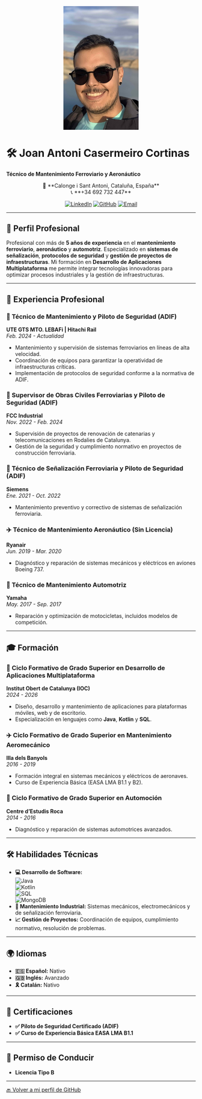 <div align="center">
  <img src="https://github.com/tonicasermeiro/Pictures/blob/30f4002819d959e5758da11186aa5267112f7f0a/IMG_1324_Nero%20AI_Compress_High.jpeg?raw=true" alt="Foto Profesional" width="200px">
</div>

# 🛠️ **Joan Antoni Casermeiro Cortinas**  
**Técnico de Mantenimiento Ferroviario y Aeronáutico**  

<div align="center">
📍 **Calonge i Sant Antoni, Cataluña, España**  
</div>
<div align="center">
📞 **+34 692 732 447**
</div>

<div align="center">
  
[![LinkedIn](https://img.shields.io/badge/LinkedIn-0077B5?style=for-the-badge&logo=linkedin&logoColor=white)](https://www.linkedin.com/in/tonicasermeiro)
[![GitHub](https://img.shields.io/badge/GitHub-100000?style=for-the-badge&logo=github&logoColor=white)](https://github.com/tonicasermeiro)
[![Email](https://img.shields.io/badge/Apple_Mail-0078D4?style=for-the-badge&logo=apple&logoColor=white)](mailto:toni.casermeiro@icloud.com)

</div>

---

## **💼 Perfil Profesional**  
Profesional con más de **5 años de experiencia** en el **mantenimiento ferroviario**, **aeronáutico** y **automotriz**. Especializado en **sistemas de señalización**, **protocolos de seguridad** y **gestión de proyectos de infraestructuras**. Mi formación en **Desarrollo de Aplicaciones Multiplataforma** me permite integrar tecnologías innovadoras para optimizar procesos industriales y la gestión de infraestructuras.

---

## **💼 Experiencia Profesional**  

### **🚆 Técnico de Mantenimiento y Piloto de Seguridad (ADIF)**  
**UTE GTS MTO. LEBAFi | Hitachi Rail**  
_Feb. 2024 - Actualidad_  
- Mantenimiento y supervisión de sistemas ferroviarios en líneas de alta velocidad.  
- Coordinación de equipos para garantizar la operatividad de infraestructuras críticas.  
- Implementación de protocolos de seguridad conforme a la normativa de ADIF.  

### **🚂 Supervisor de Obras Civiles Ferroviarias y Piloto de Seguridad (ADIF)**  
**FCC Industrial**  
_Nov. 2022 - Feb. 2024_  
- Supervisión de proyectos de renovación de catenarias y telecomunicaciones en Rodalies de Catalunya.  
- Gestión de la seguridad y cumplimiento normativo en proyectos de construcción ferroviaria.  

### **🚉 Técnico de Señalización Ferroviaria y Piloto de Seguridad (ADIF)**  
**Siemens**  
_Ene. 2021 - Oct. 2022_  
- Mantenimiento preventivo y correctivo de sistemas de señalización ferroviaria.  

### **✈️ Técnico de Mantenimiento Aeronáutico (Sin Licencia)**  
**Ryanair**  
_Jun. 2019 - Mar. 2020_  
- Diagnóstico y reparación de sistemas mecánicos y eléctricos en aviones Boeing 737.  

### **🚗 Técnico de Mantenimiento Automotriz**  
**Yamaha**  
_May. 2017 - Sep. 2017_  
- Reparación y optimización de motocicletas, incluidos modelos de competición.  

---

## **🎓 Formación**  

### **📱 Ciclo Formativo de Grado Superior en Desarrollo de Aplicaciones Multiplataforma**  
**Institut Obert de Catalunya (IOC)**  
_2024 - 2026_  
- Diseño, desarrollo y mantenimiento de aplicaciones para plataformas móviles, web y de escritorio.  
- Especialización en lenguajes como **Java**, **Kotlin** y **SQL**.  

### **✈️ Ciclo Formativo de Grado Superior en Mantenimiento Aeromecánico**  
**Illa dels Banyols**  
_2016 - 2019_  
- Formación integral en sistemas mecánicos y eléctricos de aeronaves.  
- Curso de Experiencia Básica (EASA LMA B1.1 y B2).  

### **🚗 Ciclo Formativo de Grado Superior en Automoción**  
**Centre d’Estudis Roca**  
_2014 - 2016_  
- Diagnóstico y reparación de sistemas automotrices avanzados.  

---

## **🛠️ Habilidades Técnicas**  
- **💻 Desarrollo de Software:**  
  ![Java](https://img.shields.io/badge/Java-007396?style=flat&logo=java&logoColor=white)  
  ![Kotlin](https://img.shields.io/badge/Kotlin-7F52FF?style=flat&logo=kotlin&logoColor=white)  
  ![SQL](https://img.shields.io/badge/SQL-4479A1?style=flat&logo=mysql&logoColor=white)  
  ![MongoDB](https://img.shields.io/badge/MongoDB-47A248?style=flat&logo=mongodb&logoColor=white)  
- **🔧 Mantenimiento Industrial:** Sistemas mecánicos, electromecánicos y de señalización ferroviaria.  
- **📈 Gestión de Proyectos:** Coordinación de equipos, cumplimiento normativo, resolución de problemas.  

---

## **🌍 Idiomas**  
- **🇪🇸 Español:** Nativo  
- **🇬🇧 Inglés:** Avanzado  
- **🎗️ Catalán:** Nativo  

---

## **📜 Certificaciones**  
- **✅ Piloto de Seguridad Certificado (ADIF)**  
- **✅ Curso de Experiencia Básica EASA LMA B1.1**  

---

## **🚗 Permiso de Conducir**  
- **Licencia Tipo B**  

---

[🔙 Volver a mi perfil de GitHub](https://github.com/tonicasermeiro)
